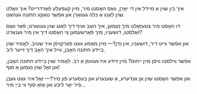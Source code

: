 איך בין שױן אַ מײדל אין די יאָרן,
װאָס האָסטו מיר, מײַן קעפּעלע פֿאַרדרײט?
איך װאָלט שױן לאַנג אַ כּלה געװאָרן
און אפֿשר טאַקע חתונה געהאַט.

דו האָסט מיר צוגעזאָלט מיך נעמען,
איך האָב אױף דיך לאַנג שױן געװאַרט;
פֿאַר װאָס זאָלסטו, דושעניו, מיך פֿאַרשעמען
צי האָסטו דיך אין מיר גענאַרט?

און אפֿשר גײט דיר, דושעניו, אין נדן?—
מײַן מאַמע װעט פֿאַרקױפֿן איר שטיב.
לאָמיר שױן בײדע חתונה האָבן,
װײַל איך האָב דיך זײער ליב.

אפֿשר װילסטו װיסן מײַן ײחוס?
מײַן זײדע איז געװעזן אַ רב.
לאָמיר שױן בײדע חתונה האָבן,
און זאָל שױן נעמען אַ סוף!

און אפֿשר האָסטו שױן אַן אַנדערע,
אַ שענערע און בעסערע פֿון מיר?—
זאָל איר גאָט געבן פֿיר יאָר ליבע
און אַזאַ סוף װי בײַ מיר…

